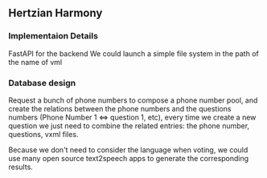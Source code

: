 ## Hertzian Harmony

### Implementaion Details
FastAPI for the backend
We could launch a simple file system in the path of the name of vml

### Database design
Request a bunch of phone numbers to compose a phone number pool, and create the relations between the phone numbers and the questions numbers (Phone Number 1 <=> question 1, etc), every time we create a new question we just need to combine the related entries: the phone number, questions, vxml files.

Because we don't need to consider the language when voting, we could use many open source text2speech apps to generate the corresponding results.
